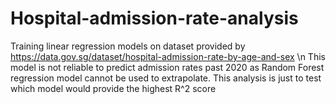 # Hospital-admission-rate-analysis
Training linear regression models on dataset provided by https://data.gov.sg/dataset/hospital-admission-rate-by-age-and-sex \n
This model is not reliable to predict admission rates past 2020 as Random Forest regression model cannot be used to extrapolate.
This analysis is just to test which model would provide the highest R^2 score
